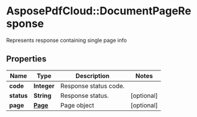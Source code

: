 ﻿# AsposePdfCloud::DocumentPageResponse
Represents response containing single page info

## Properties
Name | Type | Description | Notes
------------ | ------------- | ------------- | -------------
**code** | **Integer** | Response status code. | 
**status** | **String** | Response status. | [optional] 
**page** | [**Page**](Page.md) | Page object | [optional] 


